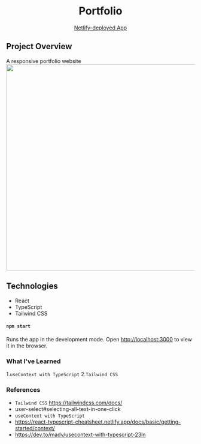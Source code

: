 <h1 align="center"> Portfolio</h1><p align="center">
<div align="center">
  <p align="center"><a href="https://affectionate-gates-1814fd.netlify.app">Netlify-deployed App</a></p>
</div>

## Project Overview

A responsive portfolio website
<img src="https://user-images.githubusercontent.com/75744588/157440571-5d3fbe7a-1cc7-4d55-88a7-7b2d97564fa7.png" width="550"> 

## Technologies
- React
- TypeScript
- Tailwind CSS

#### `npm start`

Runs the app in the development mode.
Open [http://localhost:3000](http://localhost:3000) to view it in the browser.

### What I've Learned

1.`useContext with TypeScript`
2.`Tailwind CSS`

### References

- `Tailwind CSS` https://tailwindcss.com/docs/
- user-select#selecting-all-text-in-one-click
- `useContext with TypeScript`
- https://react-typescript-cheatsheet.netlify.app/docs/basic/getting-started/context/
- https://dev.to/madv/usecontext-with-typescript-23ln

